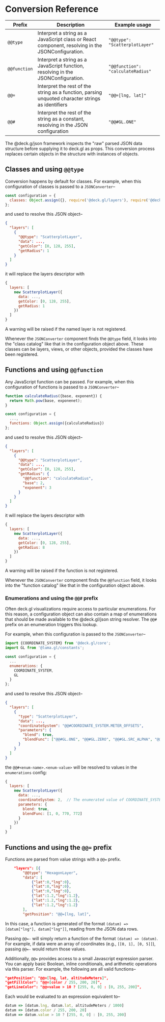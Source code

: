 # Conversion Reference

| Prefix | Description | Example usage |
| --- | --- | --- |
| `@@type` | Interpret a string as a JavaScript class or React component, resolving in the JSONConfiguration. | `"@@type": "ScatterplotLayer"`
| `@@function` | Interpret a string as a JavaScript function, resolving in the JSONConfiguration. | `"@@function": "calculateRadius"`
| `@@=` | Interpret the rest of the string as a function, parsing unquoted character strings as identifiers | `"@@=[lng, lat]"`
| `@@#` | Interpret the rest of the string as a constant, resolving in the JSON configuration | `"@@#GL.ONE"`


The @deck.g/json framework inspects the "raw" parsed JSON data structure before supplying it to deck.gl as props. This conversion process replaces certain objects in the structure with instances of objects.

## Classes and using `@@type`

Conversion happens by default for classes. For example, when this configuration of classes is passed to a
 `JSONConverter`–

```js
const configuration = {
  classes: Object.assign({}, require('@deck.gl/layers'), require('@deck.gl/aggregation-layers'))
};
```

and used to resolve this JSON object–

```json
{
  "layers": [
    {
      "@@type": "ScatterplotLayer",
      "data": ...,
      "getColor": [0, 128, 255],
      "getRadius": 1
    }
  ]
}
```

it will replace the layers descriptor with

```js
{
  layers: [
    new ScatterplotLayer({
      data: ...,
      getColor: [0, 128, 255],
      getRadius: 1
    })
  ]
}
```

A warning will be raised if the named layer is not registered.

Whenever the `JSONConverter` component finds the `@@type` field, it looks into the "class catalog"
like that in the configuration object above. These classes can be layers, views, or other objects,
 provided the classes have been registered.


## Functions and using `@@function`

Any JavaScript function can be passed. For example, when this configuration of functions is passed to a
`JSONConverter`–

```js
function calculateRadius({base, exponent}) {
  return Math.pow(base, exponenet);
}

const configuration = {
  ...,
  functions: Object.assign({calculateRadius})
};
```

and used to resolve this JSON object–

```json
{
  "layers": [
    {
      "@@type": "ScatterplotLayer",
      "data": ...,
      "getColor": [0, 128, 255],
      "getRadius": {
        "@@function": "calculateRadius",
        "base": 2,
        "exponent": 3
      }
    }
  ]
}
```

it will replace the layers descriptor with

```js
{
  layers: [
    new ScatterplotLayer({
      data: ...,
      getColor: [0, 128, 255],
      getRadius: 8
    })
  ]
}
```

A warning will be raised if the function is not registered.

Whenever the `JSONConverter` component finds the `@@function` field, it looks into the "function catalog"
like that in the configuration object above.


### Enumerations and using the `@@#` prefix

Often deck.gl visualizations require access to particular enumerations. For this reason, a configuration
 object can also contain a map of enumerations that should be made available to the @deck.gl/json string
resolver. The `@@#` prefix on an enumeration triggers this lookup.

For example, when this configuration is passed to the `JSONConverter`–

```js
import {COORDINATE_SYSTEM} from '@deck.gl/core';
import GL from '@luma.gl/constants';

const configuration = {
  ...
  enumerations: {
    COORDINATE_SYSTEM,
    GL
  }
};
```

and used to resolve this JSON object–

```json
{
  "layers": [
    {
      "type": "ScatterplotLayer",
      "data": ...,
      "coordinateSystem": "@@#COORDINATE_SYSTEM.METER_OFFSETS",
      "parameters": {
        "blend": true,
        "blendFunc": ["@@#GL.ONE", "@@#GL.ZERO", "@@#GL.SRC_ALPHA", "@@#GL.DST_ALPHA"]
      }
    }
  ]
}
```

the `@@#<enum-name>.<enum-value>` will be resolved to values in the `enumerations` config:

```js
{
  layers: [
    new ScatterplotLayer({
      data: ...,
      coordinateSystem: 2,  // The enumerated value of COORDINATE_SYSTEM.METER_OFFSETS
      parameters: {
        blend: true,
        blendFunc: [1, 0, 770, 772]
      }
    })
  ]
}
```

## Functions and using the `@@=` prefix

Functions are parsed from value strings with a `@@=` prefix.

```json
    "layers": [{
        "@@type": "HexagonLayer",
        "data": [
            {"lat":0,"lng":0},
            {"lat":0,"lng":0},
            {"lat":0,"lng":0},
            {"lat":1.2,"lng":1.2},
            {"lat":1.2,"lng":1.2},
            {"lat":1.2,"lng":1.2}
        ],
        "getPosition": "@@=[lng, lat]",
```

In this case, a function is generated of the format `(datum) => [datum["lng"], datum["lng"]]`, reading
from the JSON data rows.

Passing `@@=-` will simply return a function of the format `(datum) => (datum)`. For example, if data were
an array of coordinates (e.g., `[[0, 1], [0, 5]]`), passing `@@=-` would return those values.

Additionally, `@@=` provides access to a small Javascript expression parser. You can apply basic Boolean,
inline conditionals, and arithmetic operations via this parser.
For example, the following are all valid functions–

```json
"getPosition": "@@=[lng, lat, altitudeMeters]",
"getFillColor": "@@=[color / 255, 200, 20]",
"getLineColor": "@@=value > 10 ? [255, 0, 0] : [0, 255, 200]",
```

Each would be evaluated to an expression equivalent to–

```javascript
datum => [datum.lng, datum.lat, altitudeMeters / 1000]
datum => [datum.color / 255, 200, 20]
datum => datum.value > 10 ? [255, 0, 0] : [0, 255, 200]
```